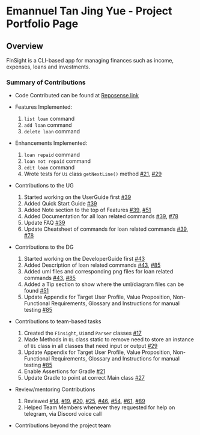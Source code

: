 # Emannuel Tan Jing Yue - Project Portfolio Page

## Overview

FinSight is a CLI-based app for managing finances such as income, expenses, loans and investments.

### Summary of Contributions

- Code Contributed can be found at [Reposense link](https://nus-cs2113-ay2526s1.github.io/tp-dashboard/?search=emannuel-tan&breakdown=true&sort=groupTitle%20dsc&sortWithin=title&since=2025-09-19T00%3A00%3A00&timeframe=commit&mergegroup=&groupSelect=groupByRepos&checkedFileTypes=docs~functional-code~test-code~other&filteredFileName=)


- Features Implemented:
  1. `list loan` command
  2. `add loan` command
  3. `delete loan` command


- Enhancements Implemented:
  1. `loan repaid` command
  2. `loan not repaid` command
  3. `edit loan` command
  4. Wrote tests for `Ui` class `getNextLine()` method [#21](https://github.com/AY2526S1-CS2113-T10-1/tp/pull/21), [#29](https://github.com/AY2526S1-CS2113-T10-1/tp/pull/29)


- Contributions to the UG
  1. Started working on the UserGuide first [#39](https://github.com/AY2526S1-CS2113-T10-1/tp/pull/39)
  2. Added Quick Start Guide [#39](https://github.com/AY2526S1-CS2113-T10-1/tp/pull/39)
  3. Added Note section to the top of Features [#39](https://github.com/AY2526S1-CS2113-T10-1/tp/pull/39), [#51](https://github.com/AY2526S1-CS2113-T10-1/tp/pull/51)
  4. Added Documentation for all loan related commands [#39](https://github.com/AY2526S1-CS2113-T10-1/tp/pull/39), [#78](https://github.com/AY2526S1-CS2113-T10-1/tp/pull/78)
  5. Update FAQ [#39](https://github.com/AY2526S1-CS2113-T10-1/tp/pull/39)
  6. Update Cheatsheet of commands for loan related commands [#39](https://github.com/AY2526S1-CS2113-T10-1/tp/pull/39), [#78](https://github.com/AY2526S1-CS2113-T10-1/tp/pull/78)
 

- Contributions to the DG
  1. Started working on the DeveloperGuide first [#43](https://github.com/AY2526S1-CS2113-T10-1/tp/pull/43)
  2. Added Description of loan related commands [#43](https://github.com/AY2526S1-CS2113-T10-1/tp/pull/43), [#85](https://github.com/AY2526S1-CS2113-T10-1/tp/pull/85)
  3. Added uml files and corresponding png files for loan related commands [#43](https://github.com/AY2526S1-CS2113-T10-1/tp/pull/43), [#85](https://github.com/AY2526S1-CS2113-T10-1/tp/pull/85)
  4. Added a Tip section to show where the uml/diagram files can be found [#51](https://github.com/AY2526S1-CS2113-T10-1/tp/pull/51)
  5. Update Appendix for Target User Profile, Value Proposition, Non-Functional Requirements, Glossary and Instructions for manual testing [#85](https://github.com/AY2526S1-CS2113-T10-1/tp/pull/85)


- Contributions to team-based tasks
  1. Created the `Finsight`, `Ui`and `Parser` classes [#17](https://github.com/AY2526S1-CS2113-T10-1/tp/pull/17)
  2. Made Methods in `Ui` class static to remove need to store an instance of `Ui` class in all classes that need input or output [#29](https://github.com/AY2526S1-CS2113-T10-1/tp/pull/29)
  3. Update Appendix for Target User Profile, Value Proposition, Non-Functional Requirements, Glossary and Instructions for manual testing [#85](https://github.com/AY2526S1-CS2113-T10-1/tp/pull/85)
  4. Enable Assertions for Gradle [#21](https://github.com/AY2526S1-CS2113-T10-1/tp/pull/21)
  5. Update Gradle to point at correct Main class [#27](https://github.com/AY2526S1-CS2113-T10-1/tp/pull/27)


- Review/mentoring Contributions
  1. Reviewed [#14](https://github.com/AY2526S1-CS2113-T10-1/tp/pull/14), [#19](https://github.com/AY2526S1-CS2113-T10-1/tp/pull/19), [#20](https://github.com/AY2526S1-CS2113-T10-1/tp/pull/20), [#25](https://github.com/AY2526S1-CS2113-T10-1/tp/pull/25), [#46](https://github.com/AY2526S1-CS2113-T10-1/tp/pull/46), [#54](https://github.com/AY2526S1-CS2113-T10-1/tp/pull/54), [#61](https://github.com/AY2526S1-CS2113-T10-1/tp/pull/61), [#89](https://github.com/AY2526S1-CS2113-T10-1/tp/pull/89)
  2. Helped Team Members whenever they requested for help on telegram, via Discord voice call


- Contributions beyond the project team
